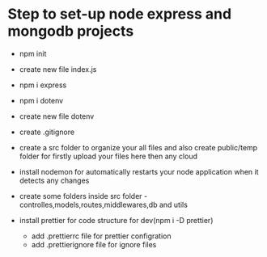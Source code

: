  #  Step to set-up node express and mongodb projects

  - npm init 
  - create new file index.js
  - npm i express
  - npm i dotenv 
  - create new file dotenv
  - create .gitignore
  - create a src folder to organize your all files 
  and also create public/temp folder for firstly upload your files here then any cloud 
  - install nodemon for automatically restarts your node application when it detects any changes 
  - create some folders inside src folder - controlles,models,routes,middlewares,db and utils

  - install prettier for code structure for dev(npm i -D prettier)
    - add .prettierrc file for prettier configration
    - add .prettierignore file for ignore files
